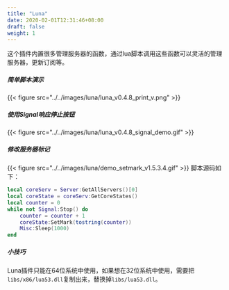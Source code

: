 ```yaml
---
title: "Luna"
date: 2020-02-01T12:31:46+08:00
draft: false
weight: 1
---
```


这个插件内置很多管理服务器的函数，通过lua脚本调用这些函数可以灵活的管理服务器，更新订阅等。  

##### 简单脚本演示
{{< figure src="../../images/luna/luna_v0.4.8_print_v.png" >}}

##### 使用Signal响应停止按钮
{{< figure src="../../images/luna/luna_v0.4.8_signal_demo.gif" >}}

##### 修改服务器标记
{{< figure src="../../images/luna/demo_setmark_v1.5.3.4.gif" >}}
脚本源码如下：
```lua
local coreServ = Server:GetAllServers()[0]
local coreState = coreServ:GetCoreStates()
local counter = 0
while not Signal:Stop() do
    counter = counter + 1
    coreState:SetMark(tostring(counter))
    Misc:Sleep(1000)
end
```

##### 小技巧
Luna插件只能在64位系统中使用，如果想在32位系统中使用，需要把`libs/x86/lua53.dll`复制出来，替换掉`libs/lua53.dll`。
